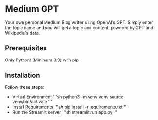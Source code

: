 # Medium GPT
Your own personal Medium Blog writer using OpenAI's GPT. Simply enter the topic name and you will get a topic and content, powered by GPT and Wikipedia's data.

## Prerequisites
Only Python! (Minimum 3.9) with pip

## Installation
Follow these steps:
* Virtual Environment
'''sh
python3 -m venv venv
source venv/bin/activate
'''
* Install Requirements
'''sh
pip install -r requirements.txt
'''
* Run the Streamlit server
'''sh
streamlit run app.py
'''
